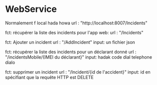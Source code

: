 # WebService
 Normalement f local hada howa url : "http://localhost:8007/Incidents"

fct: récupérer la liste des incidents pour l'app web:
url : "/Incidents"

fct: Ajouter un incident
url : "/AddIncident"
input: un fichier json 

fct: récupérer la liste des incidents pour un déclarant donné
url : "/incidentsMobile/{IMEI du déclarant}"
input: hadak code dial telephone dialo

fct: supprimer un incident
url : "/Incident/{id de l'accident}"
input: id en spécifiant que la requête HTTP est DELETE 
